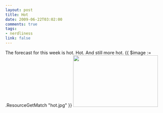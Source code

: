 ```yaml
--- 
layout: post
title: Hot
date: 2009-06-22T03:02:00
comments: true
tags:
- nerdliness
link: false
---
```

The forecast for this week is hot. Hot. And still more hot.
{{ $image := .ResourceGetMatch "hot.jpg" }}
<img src="{{ $image.RelPermalink }}" alt="" title="Hot" class="aligncenter" width="266" height="163" >

